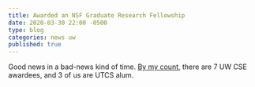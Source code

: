 ```yaml
---
title: Awarded an NSF Graduate Research Fellowship
date: 2020-03-30 22:00 -0500
type: blog
categories: news uw
published: true
---
```


Good news in a bad-news kind of time. [By my count](https://www.research.gov/grfp/AwardeeList.do?method=sort&page=11), there are 7 UW CSE awardees, and 3 of us are UTCS alum.